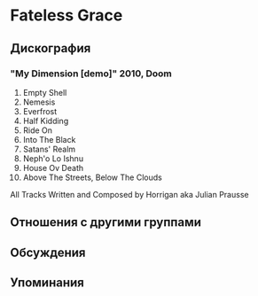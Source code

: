 # Fateless Grace



## Дискография

### "My Dimension [demo]" 2010, Doom

1. Empty Shell
2. Nemesis
3. Everfrost
4. Half Kidding
5. Ride On
6. Into The Black
7. Satans' Realm
8. Neph'o Lo Ishnu
9. House Ov Death
10. Above The Streets, Below The Clouds

All Tracks Written and Composed by Horrigan aka Julian Prausse


## Отношения с другими группами


## Обсуждения


## Упоминания


